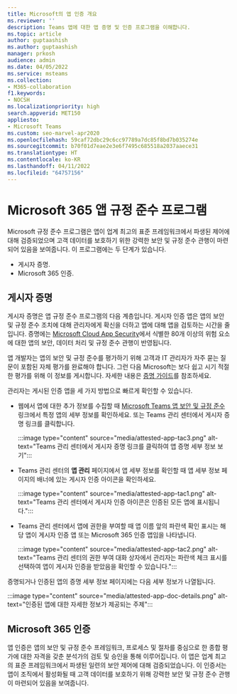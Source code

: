 ```yaml
---
title: Microsoft의 앱 인증 개요
ms.reviewer: ''
description: Teams 앱에 대한 앱 증명 및 인증 프로그램을 이해합니다.
ms.topic: article
author: guptaashish
ms.author: guptaashish
manager: prkosh
audience: admin
ms.date: 04/05/2022
ms.service: msteams
ms.collection:
- M365-collaboration
f1.keywords:
- NOCSH
ms.localizationpriority: high
search.appverid: MET150
appliesto:
- Microsoft Teams
ms.custom: seo-marvel-apr2020
ms.openlocfilehash: 59caf72dbc29c6cc97789a7dc85f8bd7b035274e
ms.sourcegitcommit: b70f01d7eae2e3e6f7495c685518a2037aaece31
ms.translationtype: HT
ms.contentlocale: ko-KR
ms.lasthandoff: 04/11/2022
ms.locfileid: "64757156"
---
```

# <a name="microsoft-365-app-compliance-program"></a>Microsoft 365 앱 규정 준수 프로그램

Microsoft 규정 준수 프로그램은 앱이 업계 최고의 표준 프레임워크에서 파생된 제어에 대해 검증되었으며 고객 데이터를 보호하기 위한 강력한 보안 및 규정 준수 관행이 마련되어 있음을 보여줍니다. 이 프로그램에는 두 단계가 있습니다.

* 게시자 증명.
* Microsoft 365 인증.

## <a name="publisher-attestation"></a>게시자 증명

게시자 증명은 앱 규정 준수 프로그램의 다음 계층입니다. 게시자 인증 앱은 앱의 보안 및 규정 준수 조치에 대해 관리자에게 확신을 더하고 앱에 대해 앱을 검토하는 시간을 줄입니다. 증명에는 [Microsoft Cloud App Security](https://www.microsoft.com/microsoft-365/enterprise-mobility-security/cloud-app-security)에서 식별한 80개 이상의 위험 요소에 대한 앱의 보안, 데이터 처리 및 규정 준수 관행이 반영됩니다.

앱 개발자는 앱의 보안 및 규정 준수를 평가하기 위해 고객과 IT 관리자가 자주 묻는 질문이 포함된 자체 평가를 완료해야 합니다. 그런 다음 Microsoft는 보다 쉽고 시기 적절한 평가를 위해 이 정보를 게시합니다. 자세한 내용은 [증명 가이드](/microsoft-365-app-certification/docs/enterprise-app-attestation-guide)를 참조하세요.

관리자는 게시된 인증 앱을 세 가지 방법으로 빠르게 확인할 수 있습니다.

* 웹에서 앱에 대한 추가 정보를 수집할 때 [Microsoft Teams 앱 보안 및 규정 준수](/microsoft-365-app-certification/teams/teams-apps) 링크에서 특정 앱의 세부 정보를 확인하세요. 또는 Teams 관리 센터에서 게시자 증명 링크를 클릭합니다.

  :::image type="content" source="media/attested-app-tac3.png" alt-text="Teams 관리 센터에서 게시자 증명 링크를 클릭하여 앱 증명 세부 정보 보기":::

* Teams 관리 센터의 **앱 관리** 페이지에서 앱 세부 정보를 확인할 때 앱 세부 정보 페이지의 배너에 있는 게시자 인증 아이콘을 확인하세요.

  :::image type="content" source="media/attested-app-tac1.png" alt-text="Teams 관리 센터에서 게시자 인증 아이콘은 인증된 모든 앱에 표시됩니다.":::

* Teams 관리 센터에서 앱에 권한을 부여할 때 앱 이름 앞의 파란색 확인 표시는 해당 앱이 게시자 인증 앱 또는 Microsoft 365 인증 앱임을 나타냅니다.

   :::image type="content" source="media/attested-app-tac2.png" alt-text="Teams 관리 센터의 권한 부여 대화 상자에서 관리자는 파란색 체크 표시를 선택하여 앱이 게시자 인증을 받았음을 확인할 수 있습니다.":::

증명되거나 인증된 앱의 증명 세부 정보 페이지에는 다음 세부 정보가 나열됩니다.

:::image type="content" source="media/attested-app-doc-details.png" alt-text="인증된 앱에 대한 자세한 정보가 제공되는 주제":::

## <a name="microsoft-365-certification"></a>Microsoft 365 인증

앱 인증은 앱의 보안 및 규정 준수 프레임워크, 프로세스 및 절차를 중심으로 한 종합 평가에 대한 자격을 갖춘 분석가의 검토 및 승인을 통해 이루어집니다. 이 앱은 업계 최고의 표준 프레임워크에서 파생된 일련의 보안 제어에 대해 검증되었습니다. 이 인증서는 앱이 조직에서 활성화될 때 고객 데이터를 보호하기 위해 강력한 보안 및 규정 준수 관행이 마련되어 있음을 보여줍니다.

<!--- TBD: Parking some content for later review. Check if this content needs to be published.

We also have a few more quality and security checks for apps. We have launched Microsoft Cloud App Security (MCAS) program for the customer who have E5 or EMS license, where we rate risk for your cloud apps based on regulatory certification, industry standards, and best practices. We are also working on an Apps Quality Score system (launching soon) for all apps on Teams platform, and you will be able to check an app’s quality score quickly on Teams Store.

--->

